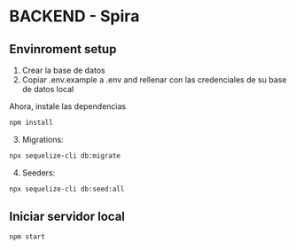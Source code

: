 # BACKEND - Spira

## Envinroment setup

1. Crear la base de datos
2. Copiar .env.example a .env and rellenar con las credenciales de su base de datos local

Ahora, instale las dependencias

```bash
npm install
```

3. Migrations:

```bash
npx sequelize-cli db:migrate
```

4. Seeders:

```bash
npx sequelize-cli db:seed:all
```

## Iniciar servidor local

```bash
npm start
```
